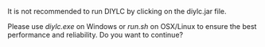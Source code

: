 It is not recommended to run DIYLC by clicking on the diylc.jar file.

Please use *diylc.exe* on Windows or *run.sh* on OSX/Linux to ensure the best
performance and reliability. Do you want to continue?
